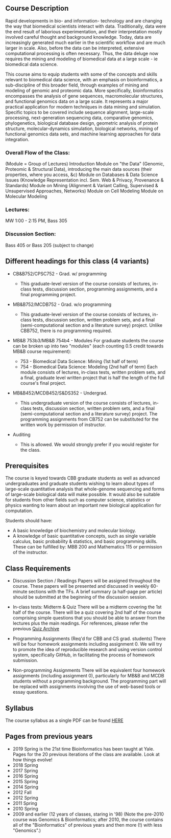 ## Course Description

Rapid developments in bio- and information- technology and are changing the way that biomedical scientists interact with data. Traditionally, data were the end result of laborious experimentation, and their interpretation mostly involved careful thought and background knowledge. Today, data are increasingly generated much earlier in the scientific workflow and are much larger in scale. Also, before the data can be interpreted, extensive computational processing is often necessary. Thus, the data deluge now requires the mining and modeling of biomedical data at a large scale - ie biomedical data science. 

This course aims to equip students with some of the concepts and skills relevant to biomedical data science, with an emphasis on bioinformatics, a sub-discipline of this broader field, through examples of mining and modeling of genomic and proteomic data. More specifically, bioinformatics encompasses the analysis of gene sequences, macromolecular structures, and functional genomics data on a large scale. It represents a major practical application for modern techniques in data mining and simulation. Specific topics to be covered include sequence alignment, large-scale processing, next-generation sequencing data, comparative genomics, phylogenetics, biological database design, geometric analysis of protein structure, molecular-dynamics simulation, biological networks, mining of functional genomics data sets, and machine learning approaches for data integration.

### Overall Flow of the Class:

(Module = Group of Lectures)
Introduction
Module on "the Data" (Genomic, Proteomic & Structural Data), introducing the main data sources (their properties, where you access, &c)
Module on Databases & Data Science Issues (Knowledge Representation incl. Sem. Web & Privacy, Provenance & Standards)
Module on Mining (Alignment & Variant Calling, Supervised & Unsupervised Approaches, Networks)
Module on Cell Modeling
Module on Molecular Modeling

### Lectures:

MW 1:00 - 2:15 PM, Bass 305

### Discussion Section:

Bass 405 or Bass 205 (subject to change)

## Different headings for this class (4 variants)

- CB&B752/CPSC752 - Grad. w/ programming
  - This graduate-level version of the course consists of lectures, in-class tests, discussion section, programming assignments, and a final programming project.

- MB&B752/MCDB752 - Grad. w/o programming 
  - This graduate-level version of the course consists of lectures, in-class tests, 
 discussion section, written problem sets, and a final (semi-computational section and a literature survey) project. Unlike CBB752, there is no programming required.

- MB&B 753b3/MB&B 754b4 - Modules
  For graduate students the course can be broken up into two "modules" (each counting 0.5 credit towards MB&B course requirement):
  - 753 - Biomedical Data Science: Mining (1st half of term)
  - 754 - Biomedical Data Science: Modeling (2nd half of term)
  Each module consists of lectures, in-class tests, written problem sets, and a final, graduate level written project that is half the length of the full course's final project.

- MB&B452/MCDB452/S&DS352 - Undergrad. 
  - This undergraduate version of the course consists of lectures, in-class tests, discussion section, written problem sets, and a final (semi-computational section and a literature survey) project. The programming assignments from CB752 can be substituted for the written work by permission of instructor.
 
- Auditing
  - This is allowed. We would strongly prefer if you would register for the class.

## Prerequisites

The course is keyed towards CBB graduate students as well as advanced undergraduates and graduate students wishing to learn about types of large-scale quantitative analysis that whole-genome sequencing and forms of large-scale biological data will make possible. It would also be suitable for students from other fields such as computer science, statistics or physics wanting to learn about an important new biological application for computation.

Students should have:
- A basic knowledge of biochemistry and molecular biology. 
- A knowledge of basic quantitative concepts, such as single variable calculus, basic probability & statistics, and basic programming skills.
These can be fulfilled by: MBB 200 and Mathematics 115 or permission of the instructor.

## Class Requirements

- Discussion Section / Readings
Papers will be assigned throughout the course. These papers will be presented and discussed in weekly 60-minute sections with the TFs. A brief summary (a half-page per article) should be submitted at the beginning of the discussion session.

- In-class tests: Midterm & Quiz
  There will be a midterm covering the 1st half of the course.
  There will be a quiz covering 2nd half of the course comprising simple questions that you should be able to answer from the lectures plus the main readings.
  For references, please refer the previous [Quiz Archive](/cbb752b19/quiz)

- Programming Assignments (Req'd for CBB and CS grad. students)
  There will be four homework assignments including assignment 0. We will try to promote the idea of reproducible research and using version control system, specifically GitHub, in facilitating the process of homework submission.

- Non-programming Assignments 
  There will be equivalent four homework assignments (including assignment 0), particularly for MB&B and MCDB students without a programming background. The programming part will be replaced with assignments involving the use of web-based tools or essay questions.

## Syllabus

The course syllabus as a single PDF can be found [HERE](/cbb752b19/quiz)

## Pages from previous years
- 2019 Spring is the 21st time Bioinformatics has been taught at Yale. Pages for the 20 previous iterations of the class are available. Look at how things evolve!
- 2018 Spring
- 2017 Spring
- 2016 Spring
- 2015 Spring
- 2014 Spring
- 2012 Fall
- 2012 Spring
- 2011 Spring
- 2010 Spring
- 2009 and earlier (12 years of classes, staring in '98) (Note the pre-2010 course was Genomics & Bioinformatics; after 2010, the course contains all of the "Bioinformatics" of previous years and then more (!) with less "Genomics".)
